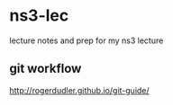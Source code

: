 # ns3-lec
lecture notes and prep for my ns3 lecture

## git workflow
http://rogerdudler.github.io/git-guide/


